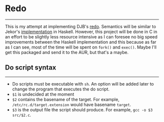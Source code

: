 # Redo
---

This is my attempt at implementing DJB's [redo](http://cr.yp.to/redo.html).
Semantics will be similar to Jekor's
[implementation](https://github.com/jekor/redo) in Haskell. However, this
project will be done in C in an effort to be slightly less resource intensive as
I can foresee no big speed improvements between the Haskell implementation and
this because as far as I can see, most of the time will be spent on `fork()` and
`exec()`. Maybe I'll get this packaged and send it to the AUR, but that's a
maybe.

## Do script syntax
---

* Do scripts must be executable with `sh`. An option will be added later to
change the program that executes the do script.
* `$1` is undecided at the moment
* `$2` contains the basename of the target. For example,
`/etc/rc.d/target.extension` would have basename `target`.
* `$3` is the output file the script should produce. For example, `gcc -o $3
src/$2.c`.
